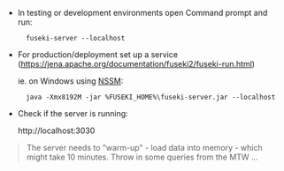 * In testing or development environments open Command prompt and run:
    
        fuseki-server --localhost

* For production/deployment set up a service (https://jena.apache.org/documentation/fuseki2/fuseki-run.html)
   
    ie. on Windows using [NSSM](https://nssm.cc/):
     
        java -Xmx8192M -jar %FUSEKI_HOME%\fuseki-server.jar --localhost
   
* Check if the server is running:
    
    http://localhost:3030

> The server needs to "warm-up" - load data into memory - which might take 10 minutes. Throw in some queries from the MTW ...